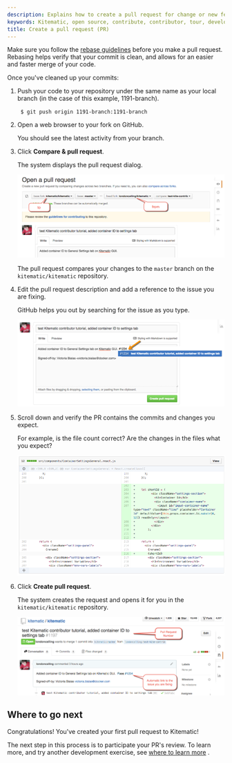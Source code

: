 ```yaml
---
description: Explains how to create a pull request for change or new feature
keywords: Kitematic, open source, contribute, contributor, tour, development, contribute, pull request, review, workflow, beginner, squash, commit
title: Create a pull request (PR)
---
```


Make sure you follow the [rebase
guidelines](/opensource/workflow/create-pr/#rebase-your-branch) before you make
a pull request. Rebasing helps verify that your commit is clean, and allows for
an easier and faster merge of your code.

Once you've cleaned up your commits:

1. Push your code to your repository under the same name as your local branch (in the case of this example, 1191-branch).

        $ git push origin 1191-branch:1191-branch

2. Open a web browser to your fork on GitHub.

    You should see the latest activity from your branch.

3. Click **Compare & pull request**.

    The system displays the pull request dialog.

    ![Pull Request dialog](images/pr_compare.png)

    The pull request compares your changes to the `master` branch on the
    `kitematic/kitematic` repository.

4. Edit the pull request description and add a reference to the issue you are fixing.

    GitHub helps you out by searching for the issue as you type.

    ![Fixes issue](images/pr_describe_issue.png)

5. Scroll down and verify the PR contains the commits and changes you expect.

    For example, is the file count correct? Are the changes in the files what
    you expect?

    ![Commits](images/pr_commits_expected.png)

6. Click **Create pull request**.

    The system creates the request and opens it for you in the `kitematic/kitematic`
    repository.

    ![Pull request made](images/pr_pull_request_made.png)


## Where to go next

Congratulations! You've created your first pull request to Kitematic!

The next step in this process is to participate your PR's review. To learn more, and try another development exercise, see [where to learn more](next_steps.md) .

<!-- The next step in the process for this PR is learn how to <a href="http://docs.docker.com/project/review-pr/"
target=_blank">participate in your PR's
review </a>. -->